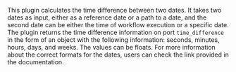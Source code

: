 This plugin calculates the time difference between two dates. It takes two dates as input, either as a reference date or a path to a date, and the second date can be either the time of workflow execution or a specific date. The plugin returns the time difference information on port ```time_difference``` in the form of an object with the following information: seconds, minutes, hours, days, and weeks. The values can be floats. For more information about the correct formats for the dates, users can check the link provided in the documentation.